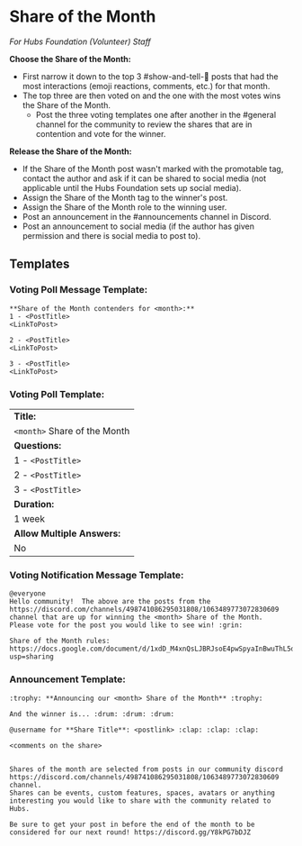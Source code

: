 # Share of the Month
_For Hubs Foundation (Volunteer) Staff_

**Choose the Share of the Month:**
* First narrow it down to the top 3 #show-and-tell-🎉 posts that had the most interactions (emoji reactions, comments, etc.) for that month.
* The top three are then voted on and the one with the most votes wins the Share of the Month.
    * Post the three voting templates one after another in the #general channel for the community to review the shares that are in contention and vote for the winner.

**Release the Share of the Month:**
* If the Share of the Month post wasn't marked with the promotable tag, contact the author and ask if it can be shared to social media (not applicable until the Hubs Foundation sets up social media).
* Assign the Share of the Month tag to the winner's post.
* Assign the Share of the Month role to the winning user.
* Post an announcement in the #announcements channel in Discord.
* Post an announcement to social media (if the author has given permission and there is social media to post to).


## Templates

### Voting Poll Message Template:

```
**Share of the Month contenders for <month>:**
1 - <PostTitle>
<LinkToPost>

2 - <PostTitle>
<LinkToPost>

3 - <PostTitle>
<LinkToPost>
```

### Voting Poll Template:

|                              |
| ---------------------------- |
| **Title:**                   |
| `<month>` Share of the Month |
| **Questions:**               |
| 1 - `<PostTitle>`            |
| 2 - `<PostTitle>`            |
| 3 - `<PostTitle>`            |
| **Duration:**                |
| 1 week                       |
| **Allow Multiple Answers:**  |
| No                           |

### Voting Notification Message Template:

```
@everyone
Hello community!  The above are the posts from the https://discord.com/channels/498741086295031808/1063489773072830609 channel that are up for winning the <month> Share of the Month.  Please vote for the post you would like to see win! :grin:

Share of the Month rules: https://docs.google.com/document/d/1xdD_M4xnQsLJBRJsoE4pwSpyaInBwuThL5dJ8OUSWxs/edit?usp=sharing
```

### Announcement Template:
```
:trophy: **Announcing our <month> Share of the Month** :trophy:

And the winner is... :drum: :drum: :drum:

@username for **Share Title**: <postlink> :clap: :clap: :clap:

<comments on the share>


Shares of the month are selected from posts in our community discord https://discord.com/channels/498741086295031808/1063489773072830609 channel.
Shares can be events, custom features, spaces, avatars or anything interesting you would like to share with the community related to Hubs.

Be sure to get your post in before the end of the month to be considered for our next round! https://discord.gg/Y8kPG7bDJZ
```
